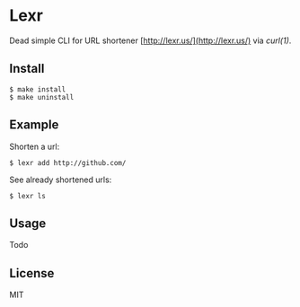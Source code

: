 
# Lexr

  Dead simple CLI for URL shortener [http://lexr.us/](http://lexr.us/) via *curl(1)*.

## Install

    $ make install
    $ make uninstall

## Example

  Shorten a url:

    $ lexr add http://github.com/

  See already shortened urls:

    $ lexr ls

## Usage

  Todo

## License

  MIT
